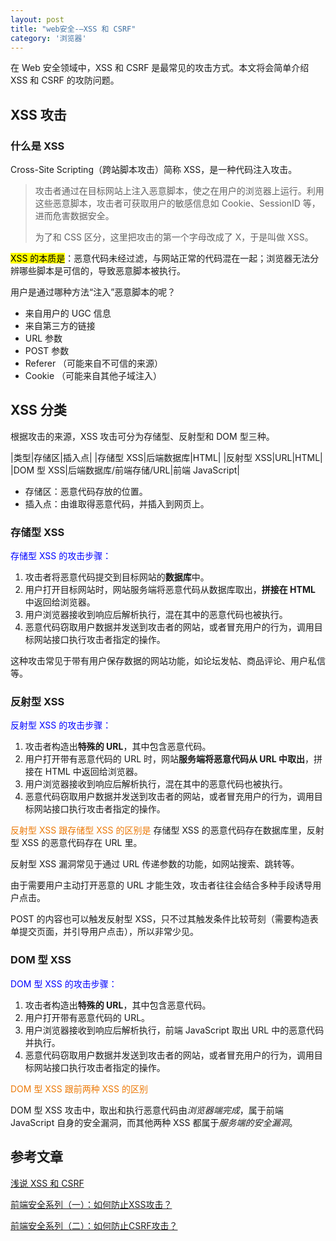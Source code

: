 ```yaml
---
layout: post
title: "web安全-—XSS 和 CSRF"
category: '浏览器'
---
```


在 Web 安全领域中，XSS 和 CSRF 是最常见的攻击方式。本文将会简单介绍 XSS 和 CSRF 的攻防问题。

## XSS 攻击

### 什么是 XSS
Cross-Site Scripting（跨站脚本攻击）简称 XSS，是一种代码注入攻击。

> 攻击者通过在目标网站上注入恶意脚本，使之在用户的浏览器上运行。利用这些恶意脚本，攻击者可获取用户的敏感信息如 Cookie、SessionID 等，进而危害数据安全。
>
> 为了和 CSS 区分，这里把攻击的第一个字母改成了 X，于是叫做 XSS。

<mark>XSS 的本质是</mark>：恶意代码未经过滤，与网站正常的代码混在一起；浏览器无法分辨哪些脚本是可信的，导致恶意脚本被执行。

用户是通过哪种方法“注入”恶意脚本的呢？

* 来自用户的 UGC 信息
* 来自第三方的链接
* URL 参数
* POST 参数
* Referer （可能来自不可信的来源）
* Cookie （可能来自其他子域注入）

## XSS 分类
根据攻击的来源，XSS 攻击可分为存储型、反射型和 DOM 型三种。

|类型|存储区|插入点|
|存储型 XSS|后端数据库|HTML| 
|反射型 XSS|URL|HTML|
|DOM 型 XSS|后端数据库/前端存储/URL|前端 JavaScript|

* 存储区：恶意代码存放的位置。
* 插入点：由谁取得恶意代码，并插入到网页上。

### 存储型 XSS
<font style="color: blue;">存储型 XSS 的攻击步骤：</font>

1. 攻击者将恶意代码提交到目标网站的**数据库**中。
2. 用户打开目标网站时，网站服务端将恶意代码从数据库取出，**拼接在 HTML** 中返回给浏览器。
3. 用户浏览器接收到响应后解析执行，混在其中的恶意代码也被执行。
4. 恶意代码窃取用户数据并发送到攻击者的网站，或者冒充用户的行为，调用目标网站接口执行攻击者指定的操作。

这种攻击常见于带有用户保存数据的网站功能，如论坛发帖、商品评论、用户私信等。

### 反射型 XSS
<font style="color: blue;">反射型 XSS 的攻击步骤：</font>

1. 攻击者构造出**特殊的 URL**，其中包含恶意代码。
2. 用户打开带有恶意代码的 URL 时，网站**服务端将恶意代码从 URL 中取出**，拼接在 HTML 中返回给浏览器。
3. 用户浏览器接收到响应后解析执行，混在其中的恶意代码也被执行。
4. 恶意代码窃取用户数据并发送到攻击者的网站，或者冒充用户的行为，调用目标网站接口执行攻击者指定的操作。

<font style="color: #ec7907;">反射型 XSS 跟存储型 XSS 的区别是</font>
存储型 XSS 的恶意代码存在数据库里，反射型 XSS 的恶意代码存在 URL 里。

反射型 XSS 漏洞常见于通过 URL 传递参数的功能，如网站搜索、跳转等。

由于需要用户主动打开恶意的 URL 才能生效，攻击者往往会结合多种手段诱导用户点击。

POST 的内容也可以触发反射型 XSS，只不过其触发条件比较苛刻（需要构造表单提交页面，并引导用户点击），所以非常少见。

### DOM 型 XSS
<font style="color: blue;">DOM 型 XSS 的攻击步骤：</font>

1. 攻击者构造出**特殊的 URL**，其中包含恶意代码。
2. 用户打开带有恶意代码的 URL。
3. 用户浏览器接收到响应后解析执行，前端 JavaScript 取出 URL 中的恶意代码并执行。
4. 恶意代码窃取用户数据并发送到攻击者的网站，或者冒充用户的行为，调用目标网站接口执行攻击者指定的操作。

<font style="color: #ec7907;">DOM 型 XSS 跟前两种 XSS 的区别</font>

DOM 型 XSS 攻击中，取出和执行恶意代码由*浏览器端完成*，属于前端 JavaScript 自身的安全漏洞，而其他两种 XSS 都属于*服务端的安全漏洞*。

## 参考文章

[浅说 XSS 和 CSRF](https://github.com/dwqs/blog/issues/68)

[前端安全系列（一）：如何防止XSS攻击？](https://tech.meituan.com/2018/09/27/fe-security.html)

[前端安全系列（二）：如何防止CSRF攻击？](https://tech.meituan.com/2018/10/11/fe-security-csrf.html)
